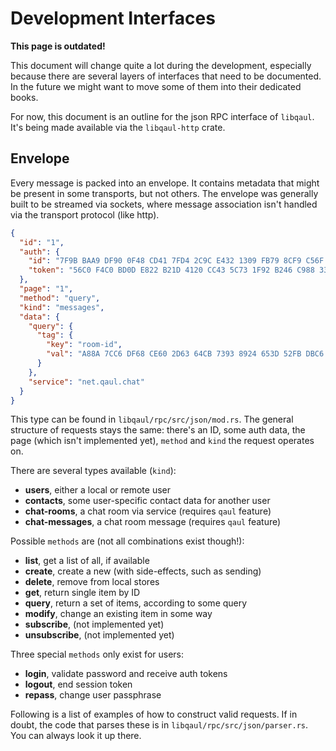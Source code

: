 # Development Interfaces

**This page is outdated!**

This document will change quite a lot during the development,
especially because there are several layers of interfaces that need to
be documented.  In the future we might want to move some of them into
their dedicated books.

For now, this document is an outline for the json RPC interface of
`libqaul`.  It's being made available via the `libqaul-http` crate.


## Envelope

Every message is packed into an envelope.  It contains metadata that
might be present in some transports, but not others.  The envelope was
generally built to be streamed via sockets, where message association
isn't handled via the transport protocol (like http).

```json
{
  "id": "1",
  "auth": {
    "id": "7F9B BAA9 DF90 0F48 CD41 7FD4 2C9C E432 1309 FB79 8CF9 C56F FB9A 8F2C 29C1 12D9",
    "token": "56C0 F4C0 BD0D E822 B21D 4120 CC43 5C73 1F92 B246 C988 3335 72F5 8F1A 2701 3FD7"
  },
  "page": "1",
  "method": "query",
  "kind": "messages",
  "data": {
    "query": {
      "tag": {
        "key": "room-id",
        "val": "A88A 7CC6 DF68 CE60 2D63 64CB 7393 8924 653D 52FB DBC6 2A39 D892 A9BD 6FA4 FD5D"
      }
    },
    "service": "net.qaul.chat"
  }
}
```

This type can be found in `libqaul/rpc/src/json/mod.rs`.  The general
structure of requests stays the same: there's an ID, some auth data,
the page (which isn't implemented yet), `method` and `kind` the
request operates on.


There are several types available (`kind`):

- **users**, either a local or remote user
- **contacts**, some user-specific contact data for another user
- **chat-rooms**, a chat room via service (requires `qaul` feature)
- **chat-messages**, a chat room message (requires `qaul` feature)


Possible `methods` are (not all combinations exist though!):

- **list**, get a list of all, if available
- **create**, create a new (with side-effects, such as sending)
- **delete**, remove from local stores
- **get**, return single item by ID
- **query**, return a set of items, according to some query
- **modify**, change an existing item in some way
- **subscribe**, (not implemented yet)
- **unsubscribe**, (not implemented yet)


Three special `methods` only exist for users: 

- **login**, validate password and receive auth tokens
- **logout**, end session token
- **repass**, change user passphrase


Following is a list of examples of how to construct valid requests.
If in doubt, the code that parses these is in
`libqaul/rpc/src/json/parser.rs`.  You can always look it up there.
